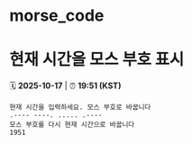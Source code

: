 # morse_code
# 현재 시간을 모스 부호 표시
<!-- MORSE_TIME_START -->
🗓️ **2025-10-17** | ⏰ **19:51 (KST)**

```
현재 시간을 입력하세요. 모스 부호로 바꿉니다
.---- ----. ..... .----
모스 부호를 다시 현재 시간으로 바꿉니다
1951
```
<!-- MORSE_TIME_END -->
